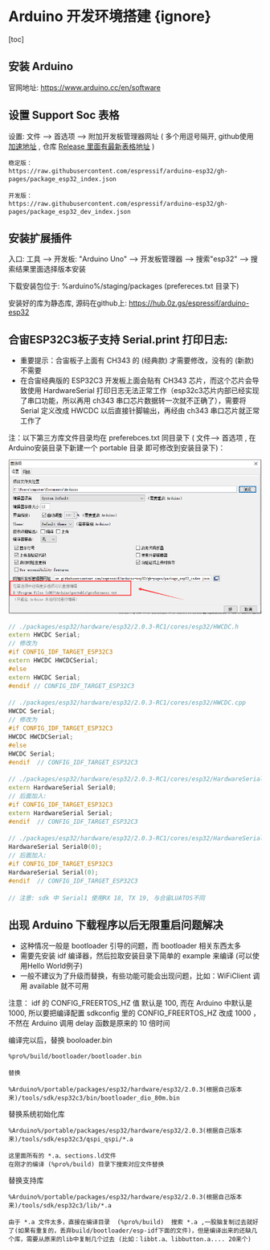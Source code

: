 # Arduino 开发环境搭建 {ignore}

[toc]

## 安装 Arduino 

官网地址: https://www.arduino.cc/en/software

## 设置 Support Soc 表格

设置: 文件 --> 首选项 --> 附加开发板管理器网址 ( 多个用逗号隔开, github使用 [加速地址](https://hub.0z.gs) ,  仓库 [Release 里面有最新表格地址](https://hub.0z.gs/espressif/arduino-esp32/releases) )

```text
稳定版：
https://raw.githubusercontent.com/espressif/arduino-esp32/gh-pages/package_esp32_index.json

开发版：
https://raw.githubusercontent.com/espressif/arduino-esp32/gh-pages/package_esp32_dev_index.json
```


## 安装扩展插件 

入口:  工具 --> 开发板: "Arduino Uno" --> 开发板管理器 --> 搜索"esp32" --> 搜索结果里面选择版本安装 

下载安装包位于: %arduino%/staging/packages (prefereces.txt 目录下)

安装好的库为静态库, 源码在github上:  https://hub.0z.gs/espressif/arduino-esp32


## 合宙ESP32C3板子支持 Serial.print 打印日志: 

- 重要提示：合宙板子上面有 CH343 的 (经典款) 才需要修改，没有的 (新款) 不需要
- 在合宙经典版的 ESP32C3 开发板上面会贴有 CH343 芯片，而这个芯片会导致使用 HardwareSerial 打印日志无法正常工作（esp32c3芯片内部已经实现了串口功能，所以再用 ch343 串口芯片数据转一次就不正确了），需要将 Serial 定义改成 HWCDC 以后直接针脚输出，再经由 ch343 串口芯片就正常工作了 

注：以下第三方库文件目录均在 preferebces.txt 同目录下 ( 文件--> 首选项 , 在Arduino安装目录下新建一个 portable 目录 即可修改到安装目录下)：

![首选项目录](./img/arduino_config.png)

```C++
// ./packages/esp32/hardware/esp32/2.0.3-RC1/cores/esp32/HWCDC.h 
extern HWCDC Serial;
// 修改为 
#if CONFIG_IDF_TARGET_ESP32C3
extern HWCDC HWCDCSerial;
#else
extern HWCDC Serial;
#endif // CONFIG_IDF_TARGET_ESP32C3 

// ./packages/esp32/hardware/esp32/2.0.3-RC1/cores/esp32/HWCDC.cpp
HWCDC Serial;
// 修改为 
#if CONFIG_IDF_TARGET_ESP32C3
HWCDC HWCDCSerial;
#else
HWCDC Serial;
#endif  // CONFIG_IDF_TARGET_ESP32C3 

// ./packages/esp32/hardware/esp32/2.0.3-RC1/cores/esp32/HardwareSerial.h
extern HardwareSerial Serial0;
// 后面加入: 
#if CONFIG_IDF_TARGET_ESP32C3
extern HardwareSerial Serial;
#endif  // CONFIG_IDF_TARGET_ESP32C3 

// ./packages/esp32/hardware/esp32/2.0.3-RC1/cores/esp32/HardwareSerial.cpp 
HardwareSerial Serial0(0);
// 后面加入: 
#if CONFIG_IDF_TARGET_ESP32C3
HardwareSerial Serial(0);
#endif  // CONFIG_IDF_TARGET_ESP32C3 

// 注意: sdk 中 Serial1 使用RX 18, TX 19, 与合宙LUATOS不同 
```

## 出现 Arduino 下载程序以后无限重启问题解决 

- 这种情况一般是 bootloader 引导的问题，而 bootloader 相关东西太多 
- 需要先安装 idf 编译器，然后拉取安装目录下简单的 example 来编译 (可以使用Hello World例子)
- 一般不建议为了升级而替换，有些功能可能会出现问题，比如：WiFiClient 调用 available 就不可用 

注意： idf 的 CONFIG_FREERTOS_HZ 值 默认是 100, 而在 Arduino 中默认是 1000, 所以要把编译配置 sdkconfig 里的 CONFIG_FREERTOS_HZ 改成 1000 ，不然在 Arduino 调用 delay 函数是原来的 10 倍时间 

编译完以后，替换 booloader.bin 

```TXT
%pro%/build/bootloader/bootloader.bin  

替换 

%Arduino%/portable/packages/esp32/hardware/esp32/2.0.3(根据自己版本来)/tools/sdk/esp32c3/bin/bootloader_dio_80m.bin
```

替换系统初始化库 

```TXT
%Arduino%/portable/packages/esp32/hardware/esp32/2.0.3(根据自己版本来)/tools/sdk/esp32c3/qspi_qspi/*.a 

这里面所有的 *.a、sections.ld文件 
在刚才的编译 (%pro%/build) 目录下搜索对应文件替换  
```

替换支持库 

```TXT
%Arduino%/portable/packages/esp32/hardware/esp32/2.0.3(根据自己版本来)/tools/sdk/esp32c3/lib/*.a 

由于 *.a 文件太多，直接在编译目录  (%pro%/build)  搜索 *.a ,一股脑复制过去就好了(如果有重复的，丢弃build/bootloader/esp-idf下面的文件)，但是编译出来的还缺几个库，需要从原来的lib中复制几个过去 (比如：libbt.a、libbutton.a.... 20来个)  
```
